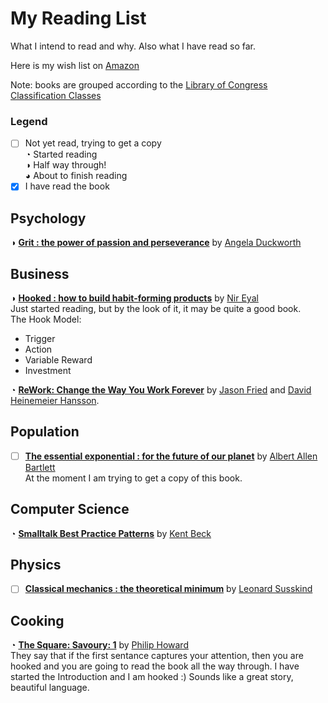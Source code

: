 # My Reading List
What I intend to read and why. Also what I have read so far.

Here is my wish list on [Amazon](https://www.amazon.co.uk/gp/registry/wishlist/1VFF8OABREHT7/ref=cm_wl_create_view)  

Note: books are grouped according to the [Library of Congress Classification Classes](https://en.wikipedia.org/wiki/Library_of_Congress_Classification)  

### Legend
- [ ] Not yet read, trying to get a copy  
◔ Started reading  
◑ Half way through!  
◕ About to finish reading  
- [x] I have read the book

## Psychology
◑ [**Grit : the power of passion and perseverance**](https://www.amazon.co.uk/Grit-Passion-Perseverance-Angela-Duckworth-ebook/dp/B019CGY2ZG/ref=sr_1_2?ie=UTF8&qid=1499850959&sr=8-2&keywords=Grit+%3A+the+power+of+passion+and+perseverance) by [Angela Duckworth](https://en.wikipedia.org/wiki/Angela_Duckworth)

## Business
◑ [**Hooked : how to build habit-forming products**](https://www.amazon.co.uk/Hooked-How-Build-Habit-Forming-Products/dp/0241184835/ref=sr_1_1?ie=UTF8&qid=1500030569&sr=8-1&keywords=9780241184837) by [Nir Eyal](https://en.wikipedia.org/wiki/Nir_Eyal)  
  Just started reading, but by the look of it, it may be quite a good book.  
  The Hook Model: 
  - Trigger
  - Action
  - Variable Reward
  - Investment

◔ [**ReWork: Change the Way You Work Forever**](https://www.amazon.co.uk/ReWork-Change-Way-Work-Forever/dp/0091929784/ref=tmm_pap_swatch_0?_encoding=UTF8&qid=&sr=) by [Jason Fried](https://medium.com/@jasonfried) and [David Heinemeier Hansson](https://en.wikipedia.org/wiki/David_Heinemeier_Hansson).

## Population
- [ ] [**The essential exponential : for the future of our planet**](https://www.worldcat.org/search?qt=wikipedia&q=isbn%3A0975897306) by [Albert Allen Bartlett](https://en.wikipedia.org/wiki/Albert_Allen_Bartlett)  
At the moment I am trying to get a copy of this book. 

## Computer Science
◔ [**Smalltalk Best Practice Patterns**](https://www.amazon.co.uk/Smalltalk-Best-Practice-Patterns-Kent/dp/013476904X/ref=tmm_pap_swatch_0?_encoding=UTF8&qid=1499933390&sr=8-1) by [Kent Beck](https://en.wikipedia.org/wiki/Kent_Beck)

## Physics
- [ ] [**Classical mechanics : the theoretical minimum**](https://www.amazon.co.uk/Classical-Mechanics-Theoretical-Minimum/dp/0141976225) by [Leonard Susskind](https://en.wikipedia.org/wiki/Leonard_Susskind)

## Cooking
◔ [**The Square: Savoury: 1**](https://www.amazon.co.uk/dp/1906650594/ref=wl_it_dp_o_pC_S_ttl?_encoding=UTF8&colid=1VFF8OABREHT7&coliid=I2IZCGW70LIXFU) by [Philip Howard](http://www.elystanstreet.com/phil-howard/)  
They say that if the first sentance captures your attention, then you are hooked and you are going to read the book all the way through. I have started the Introduction and I am hooked :)  Sounds like a great story, beautiful language. 
